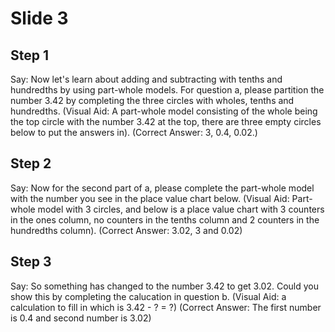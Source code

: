 # Slide 3

## Step 1

Say: Now let's learn about adding and subtracting with tenths and hundredths by using part-whole models. For question a, please partition the number 3.42 by completing the three circles with wholes, tenths and hundredths. (Visual Aid: A part-whole model consisting of the whole being the top circle with the number 3.42 at the top, there are three empty circles below to put the answers in). (Correct Answer: 3, 0.4, 0.02.)

## Step 2

Say: Now for the second part of a, please complete the part-whole model with the number you see in the place value chart below. (Visual Aid: Part-whole model with 3 circles, and below is a place value chart with 3 counters in the ones column, no counters in the tenths column and 2 counters in the hundredths column). (Correct Answer: 3.02, 3 and 0.02)

## Step 3

Say: So something has changed to the number 3.42 to get 3.02. Could you show this by completing the calucation in question b. (Visual Aid: a calculation to fill in which is 3.42 - ? = ?) (Correct Answer: The first number is 0.4 and second number is 3.02)
